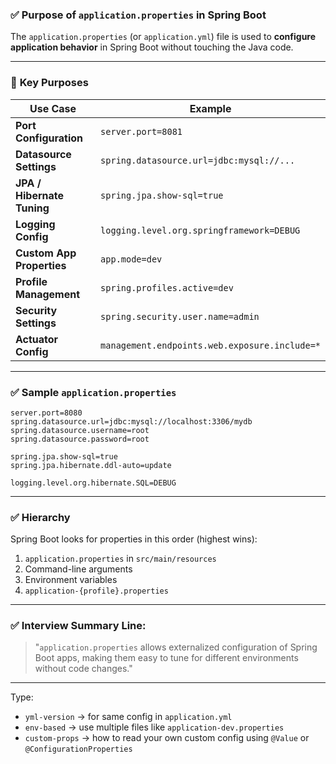### ✅ **Purpose of `application.properties` in Spring Boot**

The `application.properties` (or `application.yml`) file is used to **configure application behavior** in Spring Boot without touching the Java code.

---

### 🔹 **Key Purposes**

| Use Case                   | Example                                       |
| -------------------------- | --------------------------------------------- |
| **Port Configuration**     | `server.port=8081`                            |
| **Datasource Settings**    | `spring.datasource.url=jdbc:mysql://...`      |
| **JPA / Hibernate Tuning** | `spring.jpa.show-sql=true`                    |
| **Logging Config**         | `logging.level.org.springframework=DEBUG`     |
| **Custom App Properties**  | `app.mode=dev`                                |
| **Profile Management**     | `spring.profiles.active=dev`                  |
| **Security Settings**      | `spring.security.user.name=admin`             |
| **Actuator Config**        | `management.endpoints.web.exposure.include=*` |

---

### ✅ Sample `application.properties`

```properties
server.port=8080
spring.datasource.url=jdbc:mysql://localhost:3306/mydb
spring.datasource.username=root
spring.datasource.password=root

spring.jpa.show-sql=true
spring.jpa.hibernate.ddl-auto=update

logging.level.org.hibernate.SQL=DEBUG
```

---

### ✅ Hierarchy

Spring Boot looks for properties in this order (highest wins):

1. `application.properties` in `src/main/resources`
2. Command-line arguments
3. Environment variables
4. `application-{profile}.properties`

---

### ✅ Interview Summary Line:

> "`application.properties` allows externalized configuration of Spring Boot apps, making them easy to tune for different environments without code changes."

---

Type:

* `yml-version` → for same config in `application.yml`
* `env-based` → use multiple files like `application-dev.properties`
* `custom-props` → how to read your own custom config using `@Value` or `@ConfigurationProperties`
